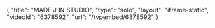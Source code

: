 {
    "title": "MADE J IN STUDIO",
    "type": "solo",
    "layout": "iframe-static",
    "videoId": "6378592",
    "url": "\/tvpembed\/6378592"
}